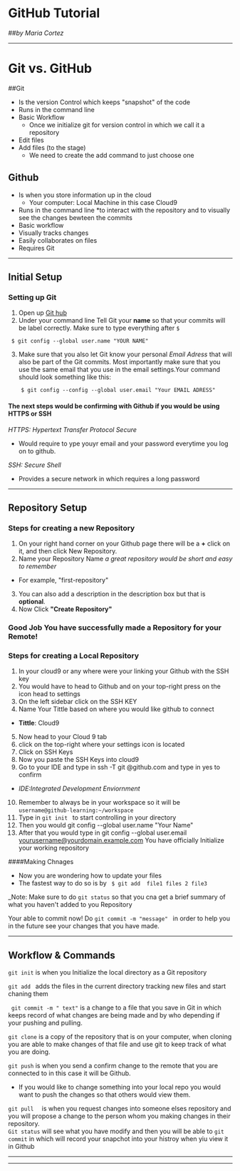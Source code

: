 # GitHub Tutorial

##_by Maria Cortez_

---
# Git   vs. GitHub
 
##Git    
* Is the version Control which keeps "snapshot" of the code
* Runs in the command line  
* Basic Workflow 
    * Once we initialize git for version control in which we call it a repository
*  Edit files 
*  Add files (to the stage)
    *  We need to create the add command to just choose one 

  
## Github 
* Is when you store information up in the cloud 
    * Your computer: Local Machine in this case Cloud9 
* Runs in the command line
    *to interact with the repository and to visually see the changes bewteen the commits
* Basic workflow
* Visually tracks changes 
* Easily collaborates on files 
* Requires Git 

 ---

## Initial Setup

### Setting up Git
 1. Open up [Git hub](http://www.github.com)
 2. Under your command line Tell Git your **name** so that your commits will be label correctly. Make sure to type everything after `$`
  
   ```
    $ git config --global user.name "YOUR NAME"
```

 3. Make sure that you also let Git know your personal _Email Adress_ that will also be part of the Git commits.  Most importantly make sure that you use the same email that you use in the email settings.Your command should look something like this: 

 ``` 
     $ git config --config --global user.email "Your EMAIL ADRESS"
```

#### The next steps would be confirming with Github if you would be using **HTTPS** or **SSH**

_HTTPS: Hypertext Transfer Protocol Secure_

* Would require to ype youyr email and your password everytime you log on to github. 

_SSH: Secure Shell_

  * Provides a secure network in which requires a long password
 
---

## Repository Setup

### Steps for creating a new Repository
1. On your right hand corner on your Github page there will be a **+** click on it, and then click New Repository.  
2. Name your Repository Name _a great repository would be short and easy to remember_   
 * For example, "first-repository"  
3. You can also add a description in the description box but that is **optional**.  
4. Now Click **"Create Repository"**  

### Good Job You have successfully made a Repository for your Remote!

###   Steps for creating a Local Repository 

1. In your cloud9 or any where were your linking your Github with the SSH key
2. You would have to head to Github and on your top-right press on the icon head to settings
3. On the left sidebar click on the SSH KEY  
4. Name Your Tittle based on where you would like github to connect
 * **Tittle**: Cloud9 
5. Now head to your Cloud 9 tab 
6. click on the top-right where your settings icon is located 
7. Click on SSH Keys
8. Now you paste the SSH Keys into cloud9 
9. Go to your IDE and type in ssh -T git @github.com and type in yes to confirm 
 * _IDE:Integrated Development Enviornment_
10. Remember to always be in your workspace so it will be ``` username@github-learning:~/workspace ```
11. Type in ```git init ``` to start controlling in your directory
12. Then you would git config  --global user.name "Your Name"
13. After that you would type in git config --global user.email yourusername@yourdomain.example.com
You have officially Initialize your working repository

####Making Chnages 
* Now you are wondering how to update your files 
 * The fastest way to do so is by ``` $ git add  file1 files 2 file3``` 

  _Note: Make sure to do `git status` so that you cna get a brief summary of what you haven't added to you Repository 
  
  Your able to commit now!
  Do `git commit -m "message" ` in order to help you in the future see your changes that you have made.  
  




---

## Workflow & Commands
```git init``` is when you Initialize the local directory as a Git repository  

```git add ``` adds the files in the current directory  tracking new files and start chaning them 

``` git commit -m " text"``` is a change to a file that you save in Git in which keeps record of what changes are being made and by who depending if your pushing and pulling.  

```git clone``` is a copy of the repository that is on your computer, when cloning you are able to make changes of that file and use git to keep track of what you are doing.  

``` git push ```  is when you send a confirm change to the remote that you are connected to in this case it will be Github.  

 * If you would like to change something into your local repo  you would want to push the changes so that others would view them.  
 
```git pull  ```  is when you request changes into someone elses repository and you will propose a change to the person whom you making changes in their repository.  
``` Git status ``` will see what you have modify and then you will be able to ``` git commit ``` in which will record your snapchot into your histroy when yiu view it in Github  
___ 

___

